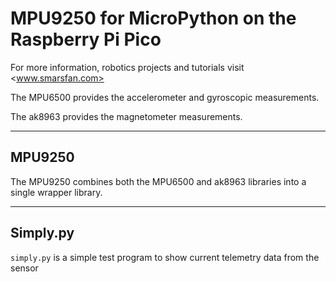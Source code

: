 # MPU9250 for MicroPython on the Raspberry Pi Pico
For more information, robotics projects and tutorials visit <www.smarsfan.com>

The MPU6500 provides the accelerometer and gyroscopic measurements.

The ak8963 provides the magnetometer measurements.

---

## MPU9250
The MPU9250 combines both the MPU6500 and ak8963 libraries into a single wrapper library.

---

## Simply.py
`simply.py` is a simple test program to show current telemetry data from the sensor
